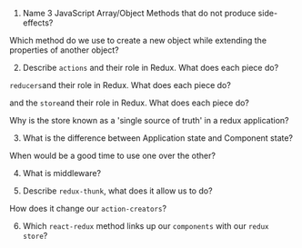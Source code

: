 1.  Name 3 JavaScript Array/Object Methods that do not produce side-effects?  
<!-- .concat, .filter & .map  -->
Which method do we use to create a new object while extending the properties of another object?
<!-- {...example} -->
2.  Describe `actions` and their role in Redux. What does each piece do? 
<!-- payloads that send data from application to the store. -->
 `reducers`and their role in Redux. What does each piece do? 
 <!-- Specify how states change. -->
  and the `store`and their role in Redux. What does each piece do? 
  <!-- Merges actions and reducers in. It holds applications, allows state to be updated & registers listeners. -->
 Why is the store known as a 'single source of truth' in a redux application?
 <!-- Controllable components -->
3.  What is the difference between Application state and Component state?
<!--Application state is global and immutable, while Component state is local and mutable. -->
 When would be a good time to use one over the other?
 <!-- Components are good for interactive applications.  Application state is good for modifiying the store object. -->
4.  What is middleware?
<!--Provides an interact with actions that have been dispatched to the store before they reach the store's reducer.
 -->
5.  Describe `redux-thunk`, what does it allow us to do? 
<!--  Thunk is the Redux middleware that lets you call action that return a function. -->
How does it change our `action-creators`?
<!-- Dispatches multiple action from a single action creator. -->
6.  Which `react-redux` method links up our `components` with our `redux store`?
<!-- Provider -->
